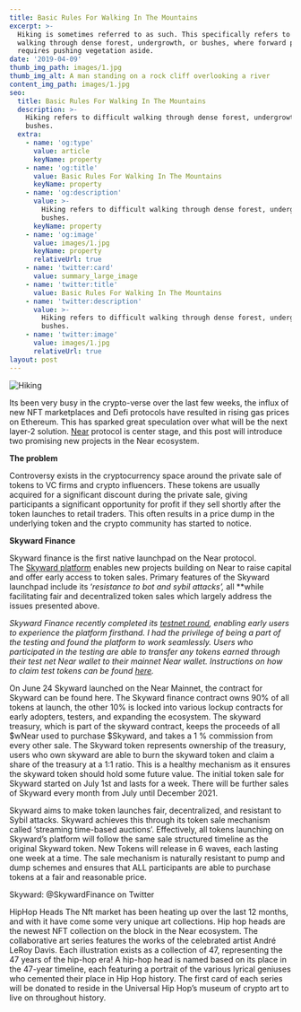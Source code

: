```yaml
---
title: Basic Rules For Walking In The Mountains
excerpt: >-
  Hiking is sometimes referred to as such. This specifically refers to difficult
  walking through dense forest, undergrowth, or bushes, where forward progress
  requires pushing vegetation aside.
date: '2019-04-09'
thumb_img_path: images/1.jpg
thumb_img_alt: A man standing on a rock cliff overlooking a river
content_img_path: images/1.jpg
seo:
  title: Basic Rules For Walking In The Mountains
  description: >-
    Hiking refers to difficult walking through dense forest, undergrowth, or
    bushes.
  extra:
    - name: 'og:type'
      value: article
      keyName: property
    - name: 'og:title'
      value: Basic Rules For Walking In The Mountains
      keyName: property
    - name: 'og:description'
      value: >-
        Hiking refers to difficult walking through dense forest, undergrowth, or
        bushes.
      keyName: property
    - name: 'og:image'
      value: images/1.jpg
      keyName: property
      relativeUrl: true
    - name: 'twitter:card'
      value: summary_large_image
    - name: 'twitter:title'
      value: Basic Rules For Walking In The Mountains
    - name: 'twitter:description'
      value: >-
        Hiking refers to difficult walking through dense forest, undergrowth, or
        bushes.
    - name: 'twitter:image'
      value: images/1.jpg
      relativeUrl: true
layout: post
---
```


![Hiking](/images/2.jpg)

Its been very busy in the crypto-verse over the last few weeks, the influx of new NFT marketplaces and Defi protocols have resulted in rising gas prices on Ethereum. This has sparked great speculation over what will be the next layer-2 solution. [Near](http://near.org/) protocol is center stage, and this post will introduce two promising new projects in the Near ecosystem.

**The problem**

Controversy exists in the cryptocurrency space around the private sale of tokens to VC firms and crypto influencers. These tokens are usually acquired for a significant discount during the private sale, giving participants a significant opportunity for profit if they sell shortly after the token launches to retail traders. This often results in a price dump in the underlying token and the crypto community has started to notice.

**Skyward Finance**

Skyward finance is the first native launchpad on the Near protocol. The [Skyward platform](https://skyward.finance/launchpad/) enables new projects building on Near to raise capital and offer early access to token sales. Primary features of the Skyward launchpad include its ‘*resistance to bot and sybil attacks’,* all **while facilitating fair and decentralized token sales which largely address the issues presented above.

*Skyward Finance recently completed its [testnet round](https://skyward.finance/the-testing-is-done/), enabling early users to experience the platform firsthand. I had the privilege of being a part of the testing and found the platform to work seamlessly. Users who participated in the testing are able to transfer any tokens earned through their test net Near wallet to their mainnet Near wallet. Instructions on how to claim test tokens can be found [here](https://skyward.finance/claim-testnet-skyward/).*

On June 24 Skyward launched on the Near Mainnet, the contract for Skyward can be found here. The Skyward finance contract owns 90% of all tokens at launch, the other 10% is locked into various lockup contracts for early adopters, testers, and expanding the ecosystem. The skyward treasury, which is part of the skyward contract, keeps the proceeds of all $wNear used to purchase $Skyward, and takes a 1 % commission from every other sale. The Skyward token represents ownership of the treasury, users who own skyward are able to burn the skyward token and claim a share of the treasury at a 1:1 ratio. This is a healthy mechanism as it ensures the skyward token should hold some future value. The initial token sale for Skyward started on July 1st and lasts for a week. There will be further sales of Skyward every month from July until December 2021.

Skyward aims to make token launches fair, decentralized, and resistant to Sybil attacks. Skyward achieves this through its token sale mechanism called ‘streaming time-based auctions’. Effectively, all tokens launching on Skyward’s platform will follow the same sale structured timeline as the original Skyward token. New Tokens will release in 6 waves, each lasting one week at a time. The sale mechanism is naturally resistant to pump and dump schemes and ensures that ALL participants are able to purchase tokens at a fair and reasonable price.

Skyward:
@SkywardFinance on Twitter

HipHop Heads
The Nft market has been heating up over the last 12 months, and with it have come some very unique art collections. Hip hop heads are the newest NFT collection on the block in the Near ecosystem. The collaborative art series features the works of the celebrated artist André LeRoy Davis. Each illustration exists as a collection of 47, representing the 47 years of the hip-hop era!
A hip-hop head is named based on its place in the 47-year timeline, each featuring a portrait of the various lyrical geniuses who cemented their place in Hip Hop history. The first card of each series will be donated to reside in the Universal Hip Hop’s museum of crypto art to live on throughout history.

